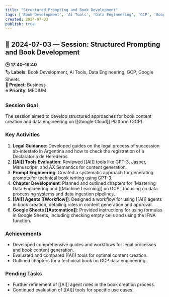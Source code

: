 ```yaml
---
title: "Structured Prompting and Book Development"
tags: ['Book Development', 'Ai Tools', 'Data Engineering', 'GCP', 'Google Sheets']
created: 2024-07-03
publish: true
---
```


## 📅 2024-07-03 — Session: Structured Prompting and Book Development

**🕒 17:40–19:40**  
**🏷️ Labels**: Book Development, Ai Tools, Data Engineering, GCP, Google Sheets  
**📂 Project**: Business  
**⭐ Priority**: MEDIUM  


### Session Goal
The session aimed to develop structured approaches for book content creation and data engineering on [[Google Cloud]] Platform (GCP).

### Key Activities
1. **Legal Guidance**: Developed guides on the legal process of succession ab-intestato in Argentina and how to check the registration of a Declaratoria de Herederos.
2. **[[AI]] Tools Evaluation**: Reviewed [[AI]] tools like GPT-3, Jasper, Manuscriptr, and AX Semantics for content generation.
3. **Prompt Engineering**: Created a systematic approach for generating prompts for technical book writing using GPT-3.
4. **Chapter Development**: Planned and outlined chapters for 'Mastering Data Engineering and [[Machine Learning]] on GCP', focusing on data processing systems and data ingestion pipelines.
5. **[[AI]] Agents [[Workflow]]**: Designed a workflow for using [[AI]] agents in book creation, detailing roles in content generation and approval.
6. **Google Sheets [[Automation]]**: Provided instructions for using formulas in Google Sheets, including checking empty cells and using the IFNA function.

### Achievements
- Developed comprehensive guides and workflows for legal processes and book content generation.
- Evaluated and compared [[AI]] tools for optimal content creation.
- Outlined chapters for a technical book on GCP data engineering.

### Pending Tasks
- Further refinement of [[AI]] agent roles in the book creation process.
- Continued evaluation of [[AI]] tools for specific use cases.
